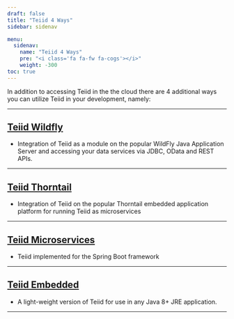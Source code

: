 ```yaml
---
draft: false
title: "Teiid 4 Ways"
sidebar: sidenav

menu:
  sidenav:
    name: "Teiid 4 Ways"
    pre: "<i class='fa fa-fw fa-cogs'></i>"
    weight: -300
toc: true
---
```


In addition to accessing Teiid in the the cloud there are 4 additional ways you can utilize Teiid in your development, namely:

---

## [Teiid Wildfly](teiid_wildfly)
  - Integration of Teiid as a module on the popular WildFly Java Application Server and accessing your data services via JDBC, OData and REST APIs.

---

## [Teiid Thorntail](thorntail)
  - Integration of Teiid on the popular Thorntail embedded application platform for running Teiid as microservices
  
---

## [Teiid Microservices](./microservices)
  - Teiid implemented for the Spring Boot framework

---

## [Teiid Embedded](./embedded)
  - A light-weight version of Teiid for use in any Java 8+ JRE application.
  
---
